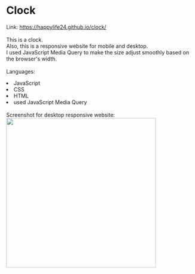 # Clock 


Link: https://happylife24.github.io/clock/
<br>
<br>
This is a clock.
<br>
Also, this is a responsive website for mobile and desktop.
<br>
I used JavaScript Media Query to make the size adjust smoothly based on the browser's width.
<br>
<br>
Languages:
<li>JavaScript</li>
<li>CSS</li>
<li>HTML</li>
<li>used JavaScript Media Query</li>
<br>
Screenshot for desktop responsive website:
<br>
<img width="400px" src="https://github.com/happylife24/clock/assets/124482174/d0b3c346-2dc9-42bf-bd65-ea09c15c0152">
<br>
<br>


